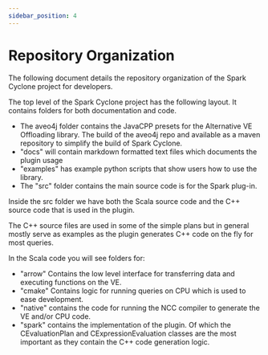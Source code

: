 ```yaml
---
sidebar_position: 4
---
```

# Repository Organization

The following document details the repository organization of the Spark Cyclone project for developers.

The top level of the Spark Cyclone project has the following layout.  It contains folders for both documentation and code.
* The aveo4j folder contains the JavaCPP presets for the Alternative VE Offloading library. The build of the aveo4j repo and available as a maven repository to simplify the build of Spark Cyclone. 
* "docs" will contain markdown formatted text files which documents the plugin usage
* "examples" has example python scripts that show users how to use the library.  
* The "src" folder contains the main source code is for the Spark plug-in.

Inside the src folder we have both the Scala source code and the C++ source code that is used in the plugin.

The C++ source files are used in some of the simple plans but in general mostly serve as examples as the plugin generates C++ code on the fly for most queries.

In the Scala code you will see folders for:
* "arrow" Contains the low level interface for transferring data and executing functions on the VE.
* "cmake" Contains logic for running queries on CPU which is used to ease development.
* "native" contains the code for running the NCC compiler to generate the VE and/or CPU code.
* "spark" contains the implementation of the plugin.  Of which the CEvaluationPlan and CExpressionEvaluation classes are the most important as they contain the C++ code generation logic.
